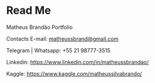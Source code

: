 # Read Me
Matheus Brandão Portfolio

Contacts 
E-mail: matheussbrand@gmail.com

Telegram | Whatsapp: +55 21 98777-3515

Linkedin: https://www.linkedin.com/in/matheussbrandao/

Kaggle: https://www.kaggle.com/matheussilvabrando/
